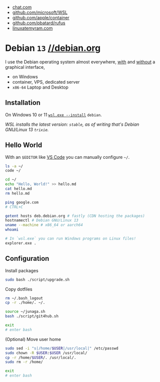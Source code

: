 - [chat.com](https://chat.com/)
- [github.com/microsoft/WSL](https://github.com/microsoft/WSL)
- [github.com/apple/container](https://github.com/apple/container)
- [github.com/pbatard/rufus](https://github.com/pbatard/rufus)
- [linuxatemyram.com](https://www.linuxatemyram.com/)

# Debian `13` [//debian.org](https://debian.org/)

I use the Debian operating system almost everywhere, [with](https://www.reddit.com/r/unixporn/top/?t=year) and [without](<https://en.wikipedia.org/wiki/Terminal_emulator>) a graphical interface,

- on Windows
- container, VPS, dedicated server
- `x86-64` Laptop and Desktop

## Installation

On Windows 10 or 11 [`wsl.exe --install`](./windows/linux/README.MD) `debian`.

_WSL installs the latest version: `stable`, as of writing that's Debian GNU/Linux 13 `trixie`._

## Hello World

With an `$EDITOR` like [VS Code](https://code.visualstudio.com/) you can manually configure `~/`.

```bash
ls -a ~/
code ~/

cd ~/
echo "Hello, World!" >> hello.md
cat hello.md
rm hello.md

ping google.com
# CTRL+C

getent hosts deb.debian.org # fastly (CDN hosting the packages)
hostnamectl # Debian GNU/Linux 13
uname --machine # x86_64 or aarch64
whoami

# In `wsl.exe` you can run Windows programs on Linux files!
explorer.exe .
```

## Configuration

Install packages

```bash
sudo bash ./script/upgrade.sh
```

Copy dotfiles

```bash
rm ~/.bash_logout
cp -r ./home/. ~/.

source ~/junaga.sh
bash ./script/git4hub.sh

exit
# enter bash
```

(Optional) Move user home

```bash
sudo sed -i "s|/home/$USER|/usr/local|" /etc/passwd
sudo chown -R $USER:$USER /usr/local/
cp -r /home/$USER/. /usr/local/.
sudo rm -r /home/

exit
# enter bash
```
